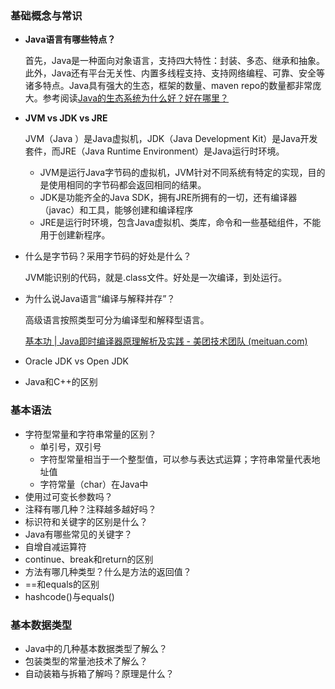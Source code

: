 ### 基础概念与常识
- **Java语言有哪些特点？**

  首先，Java是一种面向对象语言，支持四大特性：封装、多态、继承和抽象。此外，Java还有平台无关性、内置多线程支持、支持网络编程、可靠、安全等诸多特点。Java具有强大的生态，框架的数量、maven repo的数量都非常庞大。参考阅读[Java的生态系统为什么好？好在哪里？](https://www.zhihu.com/question/263954669)

  

- **JVM vs JDK vs JRE**

  JVM（Java ）是Java虚拟机，JDK（Java Development Kit）是Java开发套件，而JRE（Java Runtime Environment）是Java运行时环境。

  - JVM是运行Java字节码的虚拟机，JVM针对不同系统有特定的实现，目的是使用相同的字节码都会返回相同的结果。
  - JDK是功能齐全的Java SDK，拥有JRE所拥有的一切，还有编译器（javac）和工具，能够创建和编译程序
  - JRE是运行时环境，包含Java虚拟机、类库，命令和一些基础组件，不能用于创建新程序。

- 什么是字节码？采用字节码的好处是什么？

  JVM能识别的代码，就是.class文件。好处是一次编译，到处运行。

- 为什么说Java语言“编译与解释并存”？

  高级语言按照类型可分为编译型和解释型语言。

  [基本功 | Java即时编译器原理解析及实践 - 美团技术团队 (meituan.com)](https://tech.meituan.com/2020/10/22/java-jit-practice-in-meituan.html)

- Oracle JDK vs Open JDK

  

- Java和C++的区别

### 基本语法
- 字符型常量和字符串常量的区别？
  - 单引号，双引号
  - 字符型常量相当于一个整型值，可以参与表达式运算；字符串常量代表地址值
  - 字符常量（char）在Java中
- 使用过可变长参数吗？
- 注释有哪几种？注释越多越好吗？
- 标识符和关键字的区别是什么？
- Java有哪些常见的关键字？
- 自增自减运算符
- continue、break和return的区别
- 方法有哪几种类型？什么是方法的返回值？
- \==和equals的区别
- hashcode()与equals()

### 基本数据类型
- Java中的几种基本数据类型了解么？
- 包装类型的常量池技术了解么？
- 自动装箱与拆箱了解吗？原理是什么？